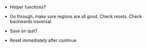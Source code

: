 - Helper functions?
- Go through, make sure regions are all good. Check resets. Check backwards traversal.

- Save on quit?
- Reset immediately after continue
